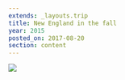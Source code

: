 ```yaml
---
extends: _layouts.trip
title: New England in the fall
year: 2015
posted_on: 2017-08-20
section: content
---
```


![](/media/trips/2015-new-england/PANO_20151022_163319~2.jpg)
